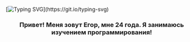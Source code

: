 [![Typing SVG](https://readme-typing-svg.herokuapp.com?font=&size=45&duration=2500&color=000000&background=FFFFFF&center=true&vCenter=true&width=800&height=100&lines=%D0%9F%D1%80%D0%B8%D0%B2%D0%B5%D1%82+%D0%B2%D1%81%D0%B5%D0%BC!+%F0%9F%91%8B;%D0%9C%D0%B5%D0%BD%D1%8F+%D0%B7%D0%BE%D0%B2%D1%83%D1%82+%D0%95%D0%B3%D0%BE%D1%80!)](https://git.io/typing-svg)

<h3 align="center">
  Привет! Меня зовут Егор, мне 24 года. Я занимаюсь изучением программирования!
</h3>
